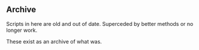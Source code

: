 ## Archive

Scripts in here are old and out of date. Superceded by better methods or no longer work.

These exist as an archive of what was.